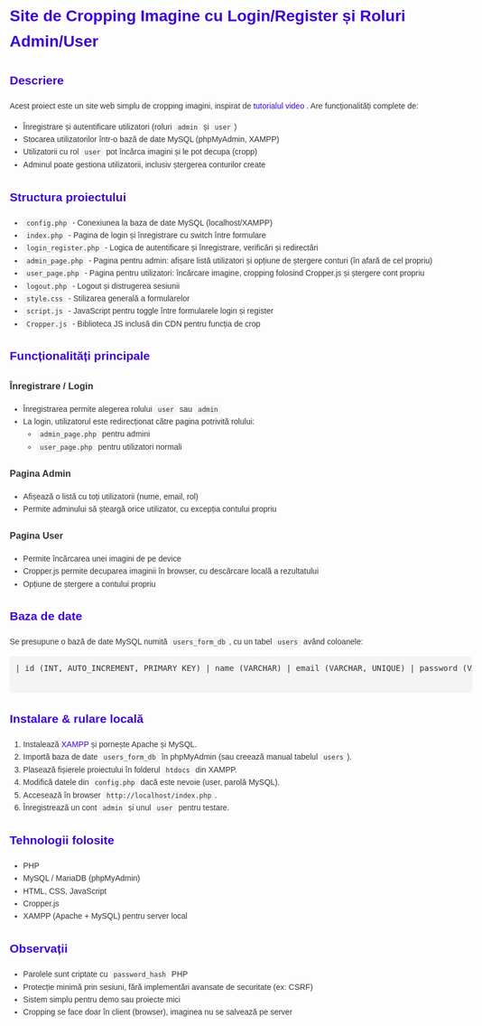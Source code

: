<!DOCTYPE html>
<html lang="ro">
<head>
  <meta charset="UTF-8" />
  <title>README - Site de Cropping Imagine cu Login/Register</title>
  <style>
    body {
      font-family: Arial, sans-serif;
      line-height: 1.6;
      margin: 20px;
      max-width: 900px;
      color: #333;
    }
    h1, h2 {
      color: #3F02D4;
    }
    code {
      background-color: #f4f4f4;
      padding: 2px 6px;
      border-radius: 4px;
      font-family: monospace;
    }
    pre {
      background-color: #f4f4f4;
      padding: 10px;
      border-radius: 5px;
      overflow-x: auto;
    }
    ul {
      margin-bottom: 20px;
    }
    a {
      color: #3F02D4;
      text-decoration: none;
    }
    a:hover {
      text-decoration: underline;
    }
  </style>
</head>
<body>

  <h1>Site de Cropping Imagine cu Login/Register și Roluri Admin/User</h1>

  <h2>Descriere</h2>
  <p>Acest proiect este un site web simplu de cropping imagini, inspirat de 
    <a href="https://www.youtube.com/watch?v=LiomRvK7AM8" target="_blank" rel="noopener noreferrer">
      tutorialul video
    </a>.  
    Are funcționalități complete de:</p>
  <ul>
    <li>Înregistrare și autentificare utilizatori (roluri <code>admin</code> și <code>user</code>)</li>
    <li>Stocarea utilizatorilor într-o bază de date MySQL (phpMyAdmin, XAMPP)</li>
    <li>Utilizatorii cu rol <code>user</code> pot încărca imagini și le pot decupa (cropp)</li>
    <li>Adminul poate gestiona utilizatorii, inclusiv ștergerea conturilor create</li>
  </ul>

  <h2>Structura proiectului</h2>
  <ul>
    <li><code>config.php</code> - Conexiunea la baza de date MySQL (localhost/XAMPP)</li>
    <li><code>index.php</code> - Pagina de login și înregistrare cu switch între formulare</li>
    <li><code>login_register.php</code> - Logica de autentificare și înregistrare, verificări și redirectări</li>
    <li><code>admin_page.php</code> - Pagina pentru admin: afișare listă utilizatori și opțiune de ștergere conturi (în afară de cel propriu)</li>
    <li><code>user_page.php</code> - Pagina pentru utilizatori: încărcare imagine, cropping folosind Cropper.js și ștergere cont propriu</li>
    <li><code>logout.php</code> - Logout și distrugerea sesiunii</li>
    <li><code>style.css</code> - Stilizarea generală a formularelor</li>
    <li><code>script.js</code> - JavaScript pentru toggle între formularele login și register</li>
    <li><code>Cropper.js</code> - Biblioteca JS inclusă din CDN pentru funcția de crop</li>
  </ul>

  <h2>Funcționalități principale</h2>
  <h3>Înregistrare / Login</h3>
  <ul>
    <li>Înregistrarea permite alegerea rolului <code>user</code> sau <code>admin</code></li>
    <li>La login, utilizatorul este redirecționat către pagina potrivită rolului:
      <ul>
        <li><code>admin_page.php</code> pentru admini</li>
        <li><code>user_page.php</code> pentru utilizatori normali</li>
      </ul>
    </li>
  </ul>

  <h3>Pagina Admin</h3>
  <ul>
    <li>Afișează o listă cu toți utilizatorii (nume, email, rol)</li>
    <li>Permite adminului să șteargă orice utilizator, cu excepția contului propriu</li>
  </ul>

  <h3>Pagina User</h3>
  <ul>
    <li>Permite încărcarea unei imagini de pe device</li>
    <li>Cropper.js permite decuparea imaginii în browser, cu descărcare locală a rezultatului</li>
    <li>Opțiune de ștergere a contului propriu</li>
  </ul>

  <h2>Baza de date</h2>
  <p>Se presupune o bază de date MySQL numită <code>users_form_db</code>, cu un tabel <code>users</code> având coloanele:</p>
  <pre>
| id (INT, AUTO_INCREMENT, PRIMARY KEY) | name (VARCHAR) | email (VARCHAR, UNIQUE) | password (VARCHAR) | role (ENUM('admin','user')) |
  </pre>

  <h2>Instalare & rulare locală</h2>
  <ol>
    <li>Instalează <a href="https://www.apachefriends.org/index.html" target="_blank" rel="noopener noreferrer">XAMPP</a> și pornește Apache și MySQL.</li>
    <li>Importă baza de date <code>users_form_db</code> în phpMyAdmin (sau creează manual tabelul <code>users</code>).</li>
    <li>Plasează fișierele proiectului în folderul <code>htdocs</code> din XAMPP.</li>
    <li>Modifică datele din <code>config.php</code> dacă este nevoie (user, parolă MySQL).</li>
    <li>Accesează în browser <code>http://localhost/index.php</code>.</li>
    <li>Înregistrează un cont <code>admin</code> și unul <code>user</code> pentru testare.</li>
  </ol>

  <h2>Tehnologii folosite</h2>
  <ul>
    <li>PHP </li>
    <li>MySQL / MariaDB (phpMyAdmin)</li>
    <li>HTML, CSS, JavaScript</li>
    <li>Cropper.js </li>
    <li>XAMPP (Apache + MySQL) pentru server local</li>
  </ul>

  <h2>Observații</h2>
  <ul>
    <li>Parolele sunt criptate cu <code>password_hash</code> PHP</li>
    <li>Protecție minimă prin sesiuni, fără implementări avansate de securitate (ex: CSRF)</li>
    <li>Sistem simplu pentru demo sau proiecte mici</li>
    <li>Cropping se face doar în client (browser), imaginea nu se salvează pe server</li>
  </ul>

</body>
</html>
